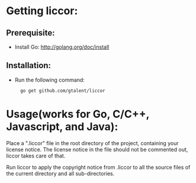 # Getting liccor:
## Prerequisite:
* Install Go: http://golang.org/doc/install

## Installation:
* Run the following command:

		go get github.com/gtalent/liccor

# Usage(works for Go, C/C++, Javascript, and Java):

  Place a ".liccor" file in the root directory of the project, containing your license notice. The license notice in the file should not be commented out, liccor takes care of that.

  Run liccor to apply the copyright notice from .liccor to all the source files of the current directory and all sub-directories.
